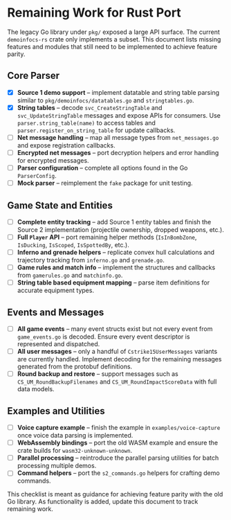 # Remaining Work for Rust Port

The legacy Go library under `pkg/` exposed a large API surface. The current `demoinfocs-rs` crate only implements a subset. This document lists missing features and modules that still need to be implemented to achieve feature parity.

## Core Parser
- [x] **Source 1 demo support** – implement datatable and string table parsing similar to `pkg/demoinfocs/datatables.go` and `stringtables.go`.
- [x] **String tables** – decode `svc_CreateStringTable` and `svc_UpdateStringTable` messages and expose APIs for consumers. Use `parser.string_table(name)` to access tables and `parser.register_on_string_table` for update callbacks.
- [ ] **Net message handling** – map all message types from `net_messages.go` and expose registration callbacks.
- [ ] **Encrypted net messages** – port decryption helpers and error handling for encrypted messages.
- [ ] **Parser configuration** – complete all options found in the Go `ParserConfig`.
- [ ] **Mock parser** – reimplement the `fake` package for unit testing.

## Game State and Entities
- [ ] **Complete entity tracking** – add Source 1 entity tables and finish the Source 2 implementation (projectile ownership, dropped weapons, etc.).
- [ ] **Full `Player` API** – port remaining helper methods (`IsInBombZone`, `IsDucking`, `IsScoped`, `IsSpottedBy`, etc.).
- [ ] **Inferno and grenade helpers** – replicate convex hull calculations and trajectory tracking from `inferno.go` and `grenade.go`.
- [ ] **Game rules and match info** – implement the structures and callbacks from `gamerules.go` and `matchinfo.go`.
- [ ] **String table based equipment mapping** – parse item definitions for accurate equipment types.

## Events and Messages
- [ ] **All game events** – many event structs exist but not every event from `game_events.go` is decoded. Ensure every event descriptor is represented and dispatched.
- [ ] **All user messages** – only a handful of `Cstrike15UserMessages` variants are currently handled. Implement decoding for the remaining messages generated from the protobuf definitions.
- [ ] **Round backup and restore** – support messages such as `CS_UM_RoundBackupFilenames` and `CS_UM_RoundImpactScoreData` with full data models.

## Examples and Utilities
- [ ] **Voice capture example** – finish the example in `examples/voice-capture` once voice data parsing is implemented.
- [ ] **WebAssembly bindings** – port the old WASM example and ensure the crate builds for `wasm32-unknown-unknown`.
- [ ] **Parallel processing** – reintroduce the parallel parsing utilities for batch processing multiple demos.
- [ ] **Command helpers** – port the `s2_commands.go` helpers for crafting demo commands.

This checklist is meant as guidance for achieving feature parity with the old Go library. As functionality is added, update this document to track remaining work.
